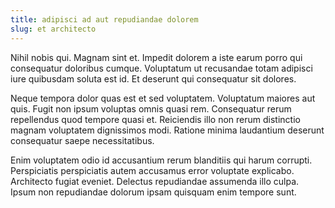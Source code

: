 ```yaml
---
title: adipisci ad aut repudiandae dolorem
slug: et architecto
---
```


Nihil nobis qui. Magnam sint et. Impedit dolorem a iste earum porro qui consequatur doloribus cumque. Voluptatum ut recusandae totam adipisci iure quibusdam soluta est id. Et deserunt qui consequatur sit dolores.

Neque tempora dolor quas est et sed voluptatem. Voluptatum maiores aut quis. Fugit non ipsum voluptas omnis quasi rem. Consequatur rerum repellendus quod tempore quasi et. Reiciendis illo non rerum distinctio magnam voluptatem dignissimos modi. Ratione minima laudantium deserunt consequatur saepe necessitatibus.

Enim voluptatem odio id accusantium rerum blanditiis qui harum corrupti. Perspiciatis perspiciatis autem accusamus error voluptate explicabo. Architecto fugiat eveniet. Delectus repudiandae assumenda illo culpa. Ipsum non repudiandae dolorum ipsam quisquam enim tempore sunt.
